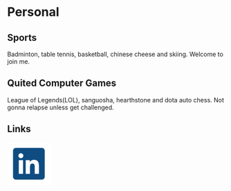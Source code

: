 # Personal

## Sports

Badminton, table tennis, basketball, chinese cheese and skiing. Welcome to join me.

## Quited Computer Games

League of Legends(LOL), sanguosha, hearthstone and dota auto chess. Not gonna relapse unless get challenged.

## Links
[![LinkedIn](./icon/linkedin.svg ":size=30")](https://www.linkedin.com/in/haocheng-xiao-68a044162/)
